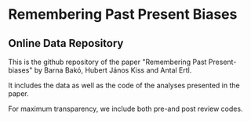# Remembering Past Present Biases

## Online Data Repository
 This is the github repository of the paper "Remembering Past Present-biases" by Barna Bakó, Hubert János Kiss and Antal Ertl.

 It includes the data as well as the code of the analyses presented in the paper.

For maximum transparency, we include both pre-and post review codes.
